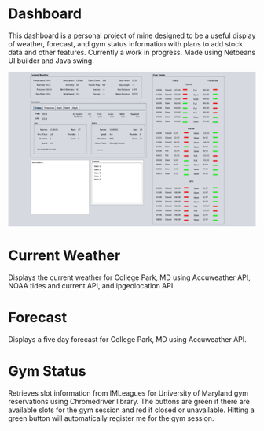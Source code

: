 # Dashboard

This dashboard is a personal project of mine designed to be a useful display of weather, forecast, and gym status information with plans to add stock data and other features. Currently a work in progress. Made using Netbeans UI builder and Java swing.


![Alt text](full-image.png?raw=true "full-image")

# Current Weather

Displays the current weather for College Park, MD using Accuweather API, NOAA tides and current API, and ipgeolocation API.

# Forecast

Displays a five day forecast for College Park, MD using Accuweather API.

# Gym Status

Retrieves slot information from IMLeagues for University of Maryland gym reservations using Chromedriver library. The buttons are green if there are available slots for the gym session and red if closed or unavailable. Hitting a green button will automatically register me for the gym session.
